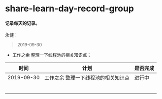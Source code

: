 # share-learn-day-record-group
#### 记录每天的记录。

永健：

> 2019-09-30

- 工作之余 整理一下线程池的相关知识点；





| 时间       | 计划             | 是否完成|
| --------- | ---------------- | -----     |
| 2019-09-30 | 工作之余 整理一下线程池的相关知识点 |进行中|       |
|           |                  ||
|           |                  ||
|           |                  ||
|           |                  ||
|           |                  ||
|           |                  ||



### 
